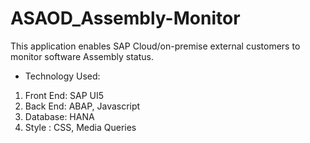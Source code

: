 # ASAOD_Assembly-Monitor
This application enables SAP Cloud/on-premise external customers to monitor software Assembly status.
- Technology Used:
1. Front End: SAP UI5
2. Back End: ABAP, Javascript
3. Database: HANA
4. Style :  CSS, Media Queries
